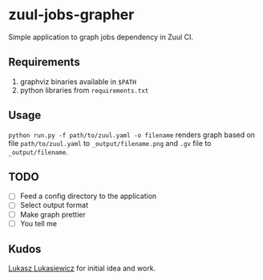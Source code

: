 # zuul-jobs-grapher
Simple application to graph jobs dependency in Zuul CI.

## Requirements

1. graphviz binaries available in `$PATH`
2. python libraries from `requirements.txt`

## Usage

`python run.py -f path/to/zuul.yaml -o filename` renders graph based on file `path/to/zuul.yaml` to `_output/filename.png` and `.gv` file to `_output/filename`.

## TODO

- [ ] Feed a config directory to the application
- [ ] Select output format
- [ ] Make graph prettier
- [ ] You tell me

## Kudos

[Lukasz Lukasiewicz](https://github.com/Diabelko) for initial idea and work.
